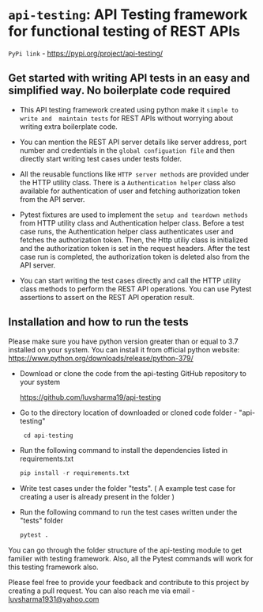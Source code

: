 `api-testing`: API Testing framework for functional testing of REST APIs
============================================================

`PyPi link` - https://pypi.org/project/api-testing/

Get started with writing API tests in an easy and simplified way. No boilerplate code required
----------------------------------------------------------------------------------------------

- This API testing framework created using python make it `simple to write and  maintain tests` for REST APIs without worrying about writing extra boilerplate code.

- You can mention the REST API server details like server address, port number and credentials in the `global configuation file` and then directly start writing test cases under tests folder. 

- All the reusable functions like `HTTP server methods` are provided under the HTTP utility class. There is a `Authentication helper` class also available for authentication of user and fetching authorization token from the API server.

- Pytest fixtures are used to implement the `setup and teardown methods` from HTTP utility class and Authentication helper class. Before a test case runs, the Authentication helper class authenticates user and fetches the authorization token. Then, the Http utiliy class is initialized and the authorization token is set in the request headers. After the test case run is completed, the authorization token is deleted also from the API server.

- You can start writing the test cases directly and call the HTTP utility class methods to perform the REST API operations. You can use Pytest assertions to assert on the REST API operation result.

Installation and how to run the tests
-------------------------------------

Please make sure you have python version greater than or equal to 3.7 installed on your system. You can install it from official python website: https://www.python.org/downloads/release/python-379/

- Download or clone the code from the api-testing GitHub repository to your system

  https://github.com/luvsharma19/api-testing  

- Go to the directory location of downloaded or cloned code folder - "api-testing"
  
  ```python
   cd api-testing
   ```
- Run the following command to install the dependencies listed in requirements.txt

  ```python
  pip install -r requirements.txt
  ```

- Write test cases under the folder "tests". ( A example test case for creating a user is already present in the folder )

- Run the following command to run the test cases written under the "tests" folder
  
  ```python
  pytest .
  ```

You can go through the folder structure of the api-testing module to get familier with testing framework. Also, all the Pytest commands will work for this testing framework also.

Please feel free to provide your feedback and contribute to this project by creating a pull request. You can also reach me via email - luvsharma1931@yahoo.com

